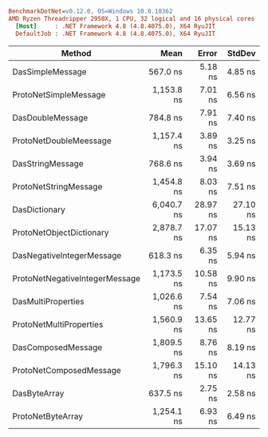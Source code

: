 ``` ini

BenchmarkDotNet=v0.12.0, OS=Windows 10.0.18362
AMD Ryzen Threadripper 2950X, 1 CPU, 32 logical and 16 physical cores
  [Host]     : .NET Framework 4.8 (4.8.4075.0), X64 RyuJIT
  DefaultJob : .NET Framework 4.8 (4.8.4075.0), X64 RyuJIT


```
|                         Method |       Mean |    Error |   StdDev |
|------------------------------- |-----------:|---------:|---------:|
|               DasSimpleMessage |   567.0 ns |  5.18 ns |  4.85 ns |
|          ProtoNetSimpleMessage | 1,153.8 ns |  7.01 ns |  6.56 ns |
|               DasDoubleMessage |   784.8 ns |  7.91 ns |  7.40 ns |
|         ProtoNetDoubleMeessage | 1,157.4 ns |  3.89 ns |  3.25 ns |
|               DasStringMessage |   768.6 ns |  3.94 ns |  3.69 ns |
|          ProtoNetStringMessage | 1,454.8 ns |  8.03 ns |  7.51 ns |
|                  DasDictionary | 6,040.7 ns | 28.97 ns | 27.10 ns |
|       ProtoNetObjectDictionary | 2,878.7 ns | 17.07 ns | 15.13 ns |
|      DasNegativeIntegerMessage |   618.3 ns |  6.35 ns |  5.94 ns |
| ProtoNetNegativeIntegerMessage | 1,173.5 ns | 10.58 ns |  9.90 ns |
|             DasMultiProperties | 1,026.6 ns |  7.54 ns |  7.06 ns |
|        ProtoNetMultiProperties | 1,560.9 ns | 13.65 ns | 12.77 ns |
|             DasComposedMessage | 1,809.5 ns |  8.76 ns |  8.19 ns |
|        ProtoNetComposedMessage | 1,796.3 ns | 15.10 ns | 14.13 ns |
|                   DasByteArray |   637.5 ns |  2.75 ns |  2.58 ns |
|              ProtoNetByteArray | 1,254.1 ns |  6.93 ns |  6.49 ns |
